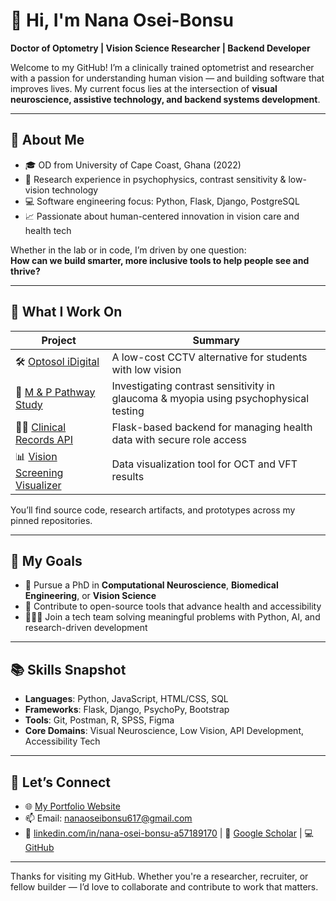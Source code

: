 # 👋 Hi, I'm Nana Osei-Bonsu

**Doctor of Optometry | Vision Science Researcher | Backend Developer**

Welcome to my GitHub! I’m a clinically trained optometrist and researcher with a passion for understanding human vision — and building software that improves lives. My current focus lies at the intersection of **visual neuroscience, assistive technology, and backend systems development**.

---

## 🧠 About Me

- 🎓 OD from University of Cape Coast, Ghana (2022)  
- 🔬 Research experience in psychophysics, contrast sensitivity & low-vision technology  
- 💻 Software engineering focus: Python, Flask, Django, PostgreSQL  
- 📈 Passionate about human-centered innovation in vision care and health tech  

Whether in the lab or in code, I’m driven by one question:  
**How can we build smarter, more inclusive tools to help people see and thrive?**

---

## 💼 What I Work On

| Project | Summary |
|--------|---------|
| 🛠️ [Optosol iDigital](#) | A low-cost CCTV alternative for students with low vision |
| 🔬 [M & P Pathway Study](#) | Investigating contrast sensitivity in glaucoma & myopia using psychophysical testing |
| 🧑‍💻 [Clinical Records API](#) | Flask-based backend for managing health data with secure role access |
| 📊 [Vision Screening Visualizer](#) | Data visualization tool for OCT and VFT results |

You’ll find source code, research artifacts, and prototypes across my pinned repositories.

---

## 🎯 My Goals

- 🔎 Pursue a PhD in **Computational Neuroscience**, **Biomedical Engineering**, or **Vision Science**
- 🧩 Contribute to open-source tools that advance health and accessibility
- 👨🏽‍💻 Join a tech team solving meaningful problems with Python, AI, and research-driven development

---

## 📚 Skills Snapshot

- **Languages**: Python, JavaScript, HTML/CSS, SQL  
- **Frameworks**: Flask, Django, PsychoPy, Bootstrap  
- **Tools**: Git, Postman, R, SPSS, Figma  
- **Core Domains**: Visual Neuroscience, Low Vision, API Development, Accessibility Tech

---

## 🤝 Let’s Connect

- 🌐 [My Portfolio Website](https://sites.google.com/view/nobbonsu)  
- 📫 Email: nanaoseibonsu617@gmail.com  
- 💼 [linkedin.com/in/nana-osei-bonsu-a57189170](#) | 🧠 [Google Scholar](#) | 💻 [GitHub]([https://github.com/oseiBonsu-617])

---

Thanks for visiting my GitHub. Whether you're a researcher, recruiter, or fellow builder — I’d love to collaborate and contribute to work that matters.


<!--
**oseiBonsu-617/oseiBonsu-617** is a ✨ _special_ ✨ repository because its `README.md` (this file) appears on your GitHub profile.

Here are some ideas to get you started:

- 🔭 I’m currently working on ...
- 🌱 I’m currently learning ...
- 👯 I’m looking to collaborate on ...
- 🤔 I’m looking for help with ...
- 💬 Ask me about ...
- 📫 How to reach me: ...
- 😄 Pronouns: ...
- ⚡ Fun fact: ...
-->
